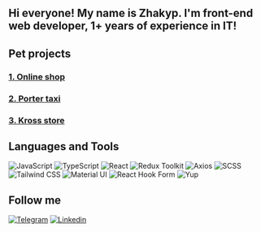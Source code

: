 ## Hi everyone! My name is Zhakyp. I'm front-end web developer, 1+ years of experience in IT!

## Pet projects

### [1. Online shop](https://github.com/Jakyp-05/online_shop.git)

### [2. Porter taxi](https://github.com/Jakyp-05/taxi-landing-page.git)

### [3. Kross store](https://github.com/Jakyp-05/kross-store.git)

## Languages and Tools

![JavaScript](https://img.shields.io/badge/-JavaScript-090909?style=for-the-badge&logo=JavaScript&logoColor=E9D54D)
![TypeScript](https://img.shields.io/badge/-TypeScript-090909?style=for-the-badge&logo=TypeScript&logoColor=3178C6)
![React](https://img.shields.io/badge/-React-090909?style=for-the-badge&logo=React&logoColor=087EA4)
![Redux Toolkit](https://img.shields.io/badge/-Redux%20Toolkit-090909?style=for-the-badge&logo=Redux&logoColor=764ABC)
![Axios](https://img.shields.io/badge/-Axios-090909?style=for-the-badge&logo=Axios&logoColor=5A29E4)
![SCSS](https://img.shields.io/badge/-SCSS-090909?style=for-the-badge&logo=Sass&logoColor=CC6699)
![Tailwind CSS](https://img.shields.io/badge/-Tailwind%20CSS-090909?style=for-the-badge&logo=tailwind-css&logoColor=06B6D4)
![Material UI](https://img.shields.io/badge/Material%20UI-090909?style=for-the-badge&logo=mui&logoColor=007FFF)
![React Hook Form](https://img.shields.io/badge/-React%20Hook%20Form-090909?style=for-the-badge&logo=React-Hook-Form&logoColor=EC5990)
![Yup](https://img.shields.io/badge/-Yup-090909?style=for-the-badge&logo=Yup&logoColor=4CAF50)

## Follow me

[![Telegram](https://img.shields.io/badge/-Telegram-090909?style=for-the-badge&logo=Telegram&logoColor=27A0D9)](https://t.me/jumagulovjakyp)
[![Linkedin](https://img.shields.io/badge/-Linkedin-090909?style=for-the-badge&logo=Linkedin&logoColor=007BB6)](https://www.linkedin.com/in/zhakyp-zhumagulov-a4276332a?lipi=urn%3Ali%3Apage%3Ad_flagship3_profile_view_base_contact_details%3BGY1K2zXeTVimLI%2FheEQzqw%3D%3D)
